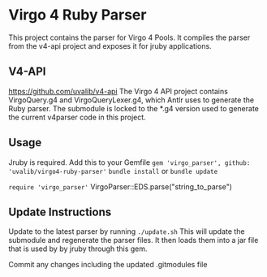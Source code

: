 # Virgo 4 Ruby Parser

This project contains the parser for Virgo 4 Pools. It compiles the parser from the v4-api project and exposes it for jruby applications.

## V4-API
https://github.com/uvalib/v4-api
The Virgo 4 API project contains VirgoQuery.g4 and VirgoQueryLexer.g4, which Antlr uses to generate the Ruby parser. The submodule is locked to the \*.g4 version used to generate the current v4parser code in this project.

## Usage
Jruby is required.
Add this to your Gemfile `gem 'virgo_parser', github: 'uvalib/virgo4-ruby-parser'`
`bundle install` or `bundle update`

`require 'virgo_parser'`
VirgoParser::EDS.parse("string_to_parse")

## Update Instructions
Update to the latest parser by running `./update.sh`
This will update the submodule and regenerate the parser files. It then loads them into a jar file that is used by by jruby through this gem.

Commit any changes including the updated .gitmodules file


